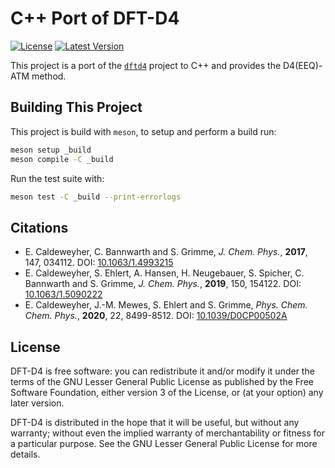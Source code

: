 # C++ Port of DFT-D4

[![License](https://img.shields.io/github/license/dftd4/cpp-d4)](https://github.com/dftd4/cpp-d4/blob/master/COPYING)
[![Latest Version](https://img.shields.io/github/v/release/dftd4/cpp-d4)](https://github.com/dftd4/cpp-d4/releases/latest)

This project is a port of the [`dftd4`](https://github.com/dftd4/dftd4) project
to C++ and provides the D4(EEQ)-ATM method.

## Building This Project

This project is build with `meson`, to setup and perform a build run:

```bash
meson setup _build
meson compile -C _build
```

Run the test suite with:

```bash
meson test -C _build --print-errorlogs
```

## Citations

- E. Caldeweyher, C. Bannwarth and S. Grimme, _J. Chem. Phys._, **2017**, 147, 034112. DOI: [10.1063/1.4993215](https://dx.doi.org/10.1063/1.4993215)
- E. Caldeweyher, S. Ehlert, A. Hansen, H. Neugebauer, S. Spicher, C. Bannwarth and S. Grimme, _J. Chem. Phys._, **2019**, 150, 154122. DOI: [10.1063/1.5090222](https://dx.doi.org/10.1063/1.5090222)
- E. Caldeweyher, J.-M. Mewes, S. Ehlert and S. Grimme, _Phys. Chem. Chem. Phys._, **2020**, 22, 8499-8512. DOI: [10.1039/D0CP00502A](https://doi.org/10.1039/D0CP00502A)

## License

DFT-D4 is free software: you can redistribute it and/or modify it under
the terms of the GNU Lesser General Public License as published by
the Free Software Foundation, either version 3 of the License, or
(at your option) any later version.

DFT-D4 is distributed in the hope that it will be useful,
but without any warranty; without even the implied warranty of
merchantability or fitness for a particular purpose. See the
GNU Lesser General Public License for more details.
